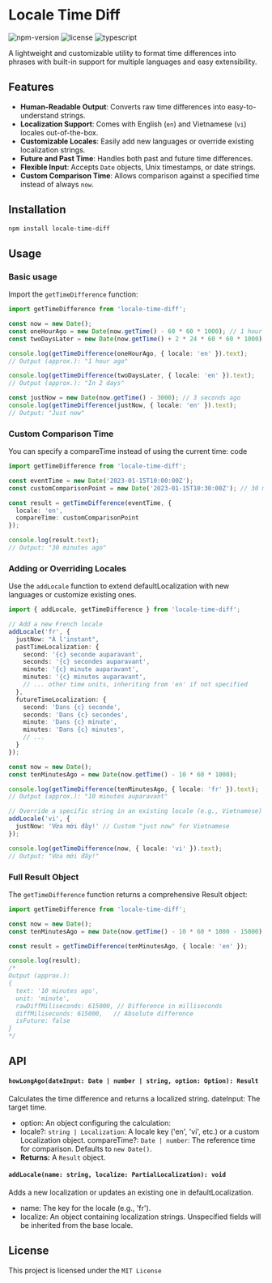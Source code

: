 # Locale Time Diff

![npm-version](https://img.shields.io/npm/v/locale-time-diff)
![license](https://img.shields.io/npm/l/locale-time-diff)
![typescript](https://img.shields.io/badge/TypeScript-007ACC?style=for-the-badge&logo=typescript&logoColor=white)

A lightweight and customizable utility to format time differences into phrases with built-in support for multiple languages and easy extensibility.

## Features

*   **Human-Readable Output**: Converts raw time differences into easy-to-understand strings.
*   **Localization Support**: Comes with English (`en`) and Vietnamese (`vi`) locales out-of-the-box.
*   **Customizable Locales**: Easily add new languages or override existing localization strings.
*   **Future and Past Time**: Handles both past and future time differences.
*   **Flexible Input**: Accepts `Date` objects, Unix timestamps, or date strings.
*   **Custom Comparison Time**: Allows comparison against a specified time instead of always `now`.

## Installation

```bash
npm install locale-time-diff
```

## Usage

### Basic usage
Import the `getTimeDifference` function:
```ts
import getTimeDifference from 'locale-time-diff';

const now = new Date();
const oneHourAgo = new Date(now.getTime() - 60 * 60 * 1000); // 1 hour ago
const twoDaysLater = new Date(now.getTime() + 2 * 24 * 60 * 60 * 1000); // 2 days from now

console.log(getTimeDifference(oneHourAgo, { locale: 'en' }).text);
// Output (approx.): "1 hour ago"

console.log(getTimeDifference(twoDaysLater, { locale: 'en' }).text);
// Output (approx.): "In 2 days"

const justNow = new Date(now.getTime() - 3000); // 3 seconds ago
console.log(getTimeDifference(justNow, { locale: 'en' }).text);
// Output: "Just now"
```

### Custom Comparison Time
You can specify a compareTime instead of using the current time:
code

```ts
import getTimeDifference from 'locale-time-diff';

const eventTime = new Date('2023-01-15T10:00:00Z');
const customComparisonPoint = new Date('2023-01-15T10:30:00Z'); // 30 minutes after eventTime

const result = getTimeDifference(eventTime, {
  locale: 'en',
  compareTime: customComparisonPoint
});

console.log(result.text);
// Output: "30 minutes ago"
```

### Adding or Overriding Locales

Use the `addLocale` function to extend defaultLocalization with new languages or customize existing ones.

```ts
import { addLocale, getTimeDifference } from 'locale-time-diff';

// Add a new French locale
addLocale('fr', {
  justNow: "À l'instant",
  pastTimeLocalization: {
    second: '{c} seconde auparavant',
    seconds: '{c} secondes auparavant',
    minute: '{c} minute auparavant',
    minutes: '{c} minutes auparavant',
    // ... other time units, inheriting from 'en' if not specified
  },
  futureTimeLocalization: {
    second: 'Dans {c} seconde',
    seconds: 'Dans {c} secondes',
    minute: 'Dans {c} minute',
    minutes: 'Dans {c} minutes',
    // ...
  }
});

const now = new Date();
const tenMinutesAgo = new Date(now.getTime() - 10 * 60 * 1000);

console.log(getTimeDifference(tenMinutesAgo, { locale: 'fr' }).text);
// Output (approx.): "10 minutes auparavant"

// Override a specific string in an existing locale (e.g., Vietnamese)
addLocale('vi', {
  justNow: 'Vừa mới đây!' // Custom "just now" for Vietnamese
});

console.log(getTimeDifference(now, { locale: 'vi' }).text);
// Output: "Vừa mới đây!"
```


### Full Result Object
The `getTimeDifference` function returns a comprehensive Result object:

```ts
import getTimeDifference from 'locale-time-diff';

const now = new Date();
const tenMinutesAgo = new Date(now.getTime() - 10 * 60 * 1000 - 15000); // 10 minutes 15 seconds ago

const result = getTimeDifference(tenMinutesAgo, { locale: 'en' });

console.log(result);
/*
Output (approx.):
{
  text: '10 minutes ago',
  unit: 'minute',
  rawDiffMiliseconds: 615000, // Difference in milliseconds
  diffMiliseconds: 615000,   // Absolute difference
  isFuture: false
}
*/
```

## API 
#### `howLongAgo(dateInput: Date | number | string, option: Option): Result`
Calculates the time difference and returns a localized string.
dateInput: The target time.

- option: An object configuring the calculation:
- locale?: `string | Localization`: A locale key ('en', 'vi', etc.) or a custom Localization object.
compareTime?: `Date | number`: The reference time for comparison. Defaults to `new Date()`.
- **Returns:** A `Result` object.

#### `addLocale(name: string, localize: PartialLocalization): void`

Adds a new localization or updates an existing one in defaultLocalization.
- name: The key for the locale (e.g., 'fr').
- localize: An object containing localization strings. Unspecified fields will be inherited from the base locale.

## License
This project is licensed under the `MIT License`